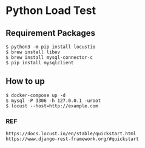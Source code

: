 # Python Load Test

## Requirement Packages
```
$ python3 -m pip install locustio
$ brew install libev
$ brew install mysql-connector-c
$ pip install mysqlclient
```

## How to up
```
$ docker-compose up -d
$ mysql -P 3306 -h 127.0.0.1 -uroot
$ locust --host=http://example.com
```

### REF
```
https://docs.locust.io/en/stable/quickstart.html
https://www.django-rest-framework.org/#quickstart
```